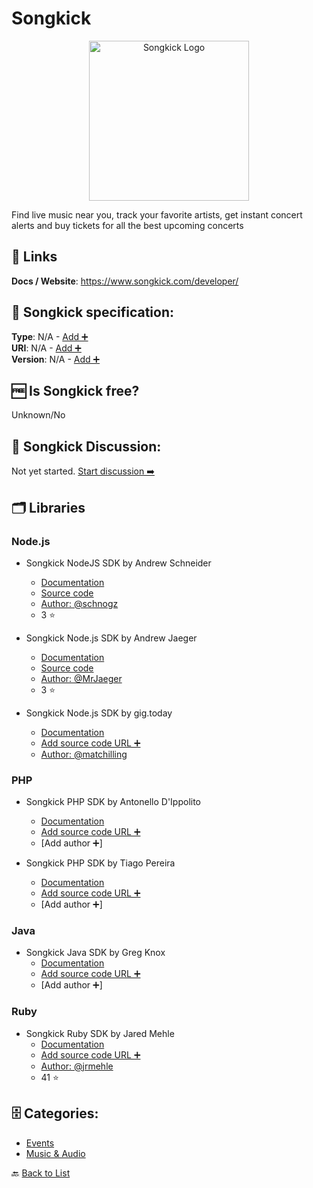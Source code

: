 # Songkick
<p align="center">
    <img width="256" src="https://raw.githubusercontent.com/apis-list/apis-list/main/apis/songkick/logo_256x256.png" alt="Songkick Logo"/>
</p>
Find live music near you, track your favorite artists, get instant concert alerts and buy tickets for all the best upcoming concerts

##  🔗 Links
**Docs / Website**: https://www.songkick.com/developer/

## 🧬 Songkick specification:
**Type**: N/A - [Add ➕](https://github.com/apis-list/apis-list/edit/main/apis-list.yaml)  
**URI**: N/A - [Add ➕](https://github.com/apis-list/apis-list/edit/main/apis-list.yaml)  
**Version**: N/A - [Add ➕](https://github.com/apis-list/apis-list/edit/main/apis-list.yaml)

## 🆓 Is Songkick free?
 Unknown/No 

## 💬 Songkick Discussion:
Not yet started. [Start discussion ➡️](https://github.com/apis-list/apis-list/discussions/new)

## 🗂️ Libraries
### Node.js
- Songkick NodeJS SDK by Andrew Schneider
    - [Documentation](https://www.npmjs.com/package/songkick-api-node)
    - [Source code](https://github.com/schnogz/songkick-api-node)
    - [Author: @schnogz](https://github.com/schnogz)
    - 3 ⭐

- Songkick Node.js SDK by Andrew Jaeger
    - [Documentation](https://www.npmjs.com/package/songkick-api)
    - [Source code](https://github.com/MrJaeger/songkick-api)
    - [Author: @MrJaeger](https://github.com/MrJaeger)
    - 3 ⭐

- Songkick Node.js SDK by gig.today
    - [Documentation](https://github.com/gigtoday/sdk-songkick-nodejs)
    - [Add source code URL ➕]()
    - [Author: @matchilling](https://github.com/matchilling)

### PHP
- Songkick PHP SDK by Antonello D&#x27;Ippolito
    - [Documentation](https://github.com/antodippo/SongkickPHP)
    - [Add source code URL ➕]()
    - [Add author ➕]

- Songkick PHP SDK by Tiago Pereira
    - [Documentation](https://github.com/wildlifechorus/songkick-php)
    - [Add source code URL ➕]()
    - [Add author ➕]

### Java
- Songkick Java SDK by Greg Knox
    - [Documentation](https://www.versioneye.com/java/com.randomnoun.songkick:songkick-api-client/0.0.2)
    - [Add source code URL ➕]()
    - [Add author ➕]

### Ruby
- Songkick Ruby SDK by Jared Mehle
    - [Documentation](https://github.com/jrmehle/songkickr)
    - [Add source code URL ➕]()
    - [Author: @jrmehle](https://github.com/jrmehle)
    - 41 ⭐


## 🗄️ Categories:
- [Events](https://github.com/apis-list/apis-list#events-)
- [Music & Audio](https://github.com/apis-list/apis-list#music--audio-)

🔙  [Back to List](https://github.com/apis-list/apis-list)
